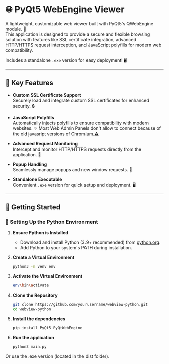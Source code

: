 # 🌐 PyQt5 WebEngine Viewer

A lightweight, customizable web viewer built with PyQt5's QWebEngine module. 🚀  
This application is designed to provide a secure and flexible browsing solution with features like SSL certificate integration, advanced HTTP/HTTPS request interception, and JavaScript polyfills for modern web compatibility.  

Includes a standalone `.exe` version for easy deployment! 🖥️  

---

## 🔑 Key Features

- **Custom SSL Certificate Support**  
  Securely load and integrate custom SSL certificates for enhanced security. 🔒  

- **JavaScript Polyfills**  
  Automatically injects polyfills to ensure compatibility with modern websites. ✨
  Most Web Admin Panels don't allow to connect because of the old javasript versions of Chromium.⚠️

- **Advanced Request Monitoring**  
  Intercept and monitor HTTP/HTTPS requests directly from the application. 📡  

- **Popup Handling**  
  Seamlessly manage popups and new window requests. 🔗  

- **Standalone Executable**  
  Convenient `.exe` version for quick setup and deployment. 🖥️  

---

## 🚀 Getting Started

### 🐍 Setting Up the Python Environment  

1. **Ensure Python is Installed**  
   - Download and install Python (3.9+ recommended) from [python.org](https://www.python.org).  
   - Add Python to your system's PATH during installation.  

2. **Create a Virtual Environment**  
   ```bash
   python3 -m venv env
   
3. **Activate the Virtual Environment**
   ```bash
   env\bin\activate
   
1. **Clone the Repository**  
   ```bash
   git clone https://github.com/yourusername/webview-python.git
   cd webview-python
2. **Install the dependencies**
   ```bash
   pip install PyQt5 PyQtWebEngine
3. **Run the application**
   ```bash
   python3 main.py

Or use the .exe version (located in the dist folder).
